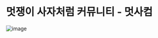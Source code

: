 # 멋쟁이 사자처럼 커뮤니티 - 멋사컴

![image](https://github.com/user-attachments/assets/c4d54e4b-a285-4194-8274-50bf236d9ac0)

